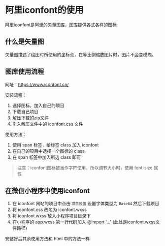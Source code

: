 # 阿里iconfont的使用

阿里iconfont是阿里的矢量图库，图库提供各式各样的图标

## 什么是矢量图

矢量图描述了绘图时所使用的坐标点，在等比例缩放图片时，图片不会变模糊。

## 图库使用流程

网址：<https://www.iconfont.cn/>

安装流程：

1. 选择图标，加入自己的项目
2. 下载自己项目
3. 解压下载的zip文件
4. 引入解压文件中的 iconfont.css 文件

使用方法：

1. 使用 span 标签，给标签 class 加入 iconfont
2. 在自己的项目中选择一个图标的 class
3. 在 span 标签中加入所选 class 即可

> 注意：iconfont图标被当作字符使用，所以调节大小时，使用 font-size 属性

## 在微信小程序中使用iconfont

1. 在 iconfont 网站的项目中点击 `项目设置` 设置字体类型为 `Base64` 然后下载项目
2. 将 iconfont.css 改名为 iconfont.wxss
3. 将 iconfont.wxss 放入小程序项目目录下
4. 在小程序的 app.wxss 第一行代码加入 @import '...' (此处是iconfont.wxss文件路径)

安装好后其余使用方法和 html 中的方法一样
